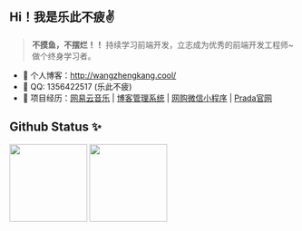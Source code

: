 ## Hi！我是乐此不疲✌️ 


> **不摸鱼，不摆烂！！**
持续学习前端开发，立志成为优秀的前端开发工程师~做个终身学习者。

- 🏡 个人博客：http://wangzhengkang.cool/
- 💬 QQ: 1356422517 (乐此不疲)
- 🌱 项目经历：<a href="https://github.com/kid-kang/myMusic" target="_blank">网易云音乐</a> | <a href="https://github.com/kid-kang/MyBlog" target="_blank">博客管理系统</a> | <a href="https://github.com/kid-kang/Shopping-WeixinApp" target="_blank">网购微信小程序</a> | <a href="https://github.com/kid-kang/Prada" target="_blank">Prada官网</a>

## Github Status ✨

<img align="" height="137px" src="https://github-readme-stats.vercel.app/api?username=kid-kang&hide_title=true&hide_border=true&show_icons=true&include_all_commits=true&line_height=21&bg_color=0,EC6C6C,FFD479,FFFC79,73FA79&theme=graywhite&locale=cn" />
<img align="" height="137px" src="https://github-readme-stats.vercel.app/api/top-langs/?username=kid-kang&hide_title=true&hide_border=true&layout=compact&bg_color=0,73FA79,73FDFF,D783FF&theme=graywhite&locale=cn" />

